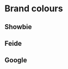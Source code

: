 # Brand colours

## Showbie

<ColorSwatch hue="brand" scale="showbie" />

## Feide

<ColorSwatch hue="brand" scale="feide" />

## Google

<ColorSwatch hue="brand" scale="google" />
